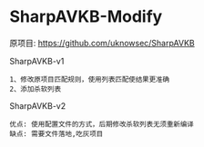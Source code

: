 # SharpAVKB-Modify
原项目: https://github.com/uknowsec/SharpAVKB

SharpAVKB-v1
```
1、修改原项目匹配规则，使用列表匹配使结果更准确
2、添加杀软列表
```

SharpAVKB-v2
```
优点: 使用配置文件的方式，后期修改杀软列表无须重新编译
缺点: 需要文件落地,吃灰项目
```
